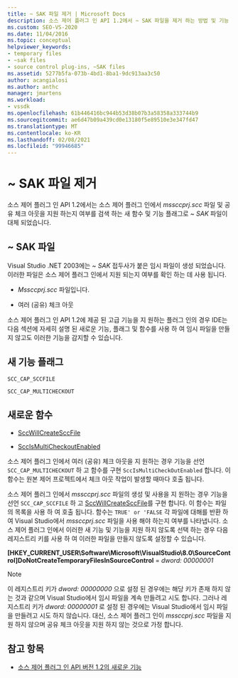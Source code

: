 ```yaml
---
title: ~ SAK 파일 제거 | Microsoft Docs
description: 소스 제어 플러그 인 API 1.2에서 ~ SAK 파일을 제거 하는 방법 및 기능 플래그와 새 함수로 대체 된 방법에 대해 알아봅니다.
ms.custom: SEO-VS-2020
ms.date: 11/04/2016
ms.topic: conceptual
helpviewer_keywords:
- temporary files
- ~sak files
- source control plug-ins, ~SAK files
ms.assetid: 5277b5fa-073b-4bd1-8ba1-9dc913aa3c50
author: acangialosi
ms.author: anthc
manager: jmartens
ms.workload:
- vssdk
ms.openlocfilehash: 61b446416bc944b53d38b07b3a58358a333744b9
ms.sourcegitcommit: ae6d47b09a439cd0e13180f5e89510e3e347fd47
ms.translationtype: MT
ms.contentlocale: ko-KR
ms.lasthandoff: 02/08/2021
ms.locfileid: "99946685"
---
```

# <a name="elimination-of-sak-files"></a>~ SAK 파일 제거
소스 제어 플러그 인 API 1.2에서는 소스 제어 플러그 인에서 *mssccprj.scc* 파일 및 공유 체크 아웃을 지원 하는지 여부를 검색 하는 새 함수 및 기능 플래그로 *~ SAK* 파일이 대체 되었습니다.

## <a name="sak-files"></a>~ SAK 파일
Visual Studio .NET 2003에는 *~ SAK* 접두사가 붙은 임시 파일이 생성 되었습니다. 이러한 파일은 소스 제어 플러그 인에서 지원 되는지 여부를 확인 하는 데 사용 됩니다.

- *Mssccprj.scc* 파일입니다.

- 여러 (공유) 체크 아웃

소스 제어 플러그 인 API 1.2에 제공 된 고급 기능을 지 원하는 플러그 인의 경우 IDE는 다음 섹션에 자세히 설명 된 새로운 기능, 플래그 및 함수를 사용 하 여 임시 파일을 만들지 않고도 이러한 기능을 감지할 수 있습니다.

## <a name="new-capability-flags"></a>새 기능 플래그
 `SCC_CAP_SCCFILE`

 `SCC_CAP_MULTICHECKOUT`

## <a name="new-functions"></a>새로운 함수
- [SccWillCreateSccFile](../../extensibility/sccwillcreatesccfile-function.md)

- [SccIsMultiCheckoutEnabled](../../extensibility/sccismulticheckoutenabled-function.md)

 소스 제어 플러그 인에서 여러 (공유) 체크 아웃을 지 원하는 경우 기능을 선언 `SCC_CAP_MULTICHECKOUT` 하 고 함수를 구현 `SccIsMultiCheckOutEnabled` 합니다. 이 함수는 원본 제어 프로젝트에서 체크 아웃 작업이 발생할 때마다 호출 됩니다.

 소스 제어 플러그 인에서 *mssccprj.scc* 파일의 생성 및 사용을 지 원하는 경우 기능을 선언 `SCC_CAP_SCCFILE` 하 고 [SccWillCreateSccFile](../../extensibility/sccwillcreatesccfile-function.md)를 구현 합니다. 이 함수는 파일의 목록을 사용 하 여 호출 됩니다. 함수는 `TRUE' or 'FALSE` 각 파일에 대해를 반환 하 여 Visual Studio에서 *mssccprj.scc* 파일을 사용 해야 하는지 여부를 나타냅니다. 소스 제어 플러그 인에서 이러한 새 기능 및 기능을 지원 하지 않도록 선택 하는 경우 다음 레지스트리 키를 사용 하 여 이러한 파일을 만들지 않도록 설정할 수 있습니다.

 **[HKEY_CURRENT_USER\Software\Microsoft\VisualStudio\8.0\SourceControl]DoNotCreateTemporaryFilesInSourceControl**  =  *dword: 00000001*

> [!NOTE]
> 이 레지스트리 키가 *dword: 00000000* 으로 설정 된 경우에는 해당 키가 존재 하지 않는 것과 같으며 Visual Studio에서 임시 파일을 계속 만들려고 시도 합니다. 그러나 레지스트리 키가 *dword: 00000001* 로 설정 된 경우에는 Visual Studio에서 임시 파일을 만들려고 시도 하지 않습니다. 대신, 소스 제어 플러그 인이 *mssccprj.scc* 파일을 지원 하지 않으며 공유 체크 아웃을 지원 하지 않는 것으로 가정 합니다.

## <a name="see-also"></a>참고 항목
- [소스 제어 플러그 인 API 버전 1.2의 새로운 기능](../../extensibility/internals/what-s-new-in-the-source-control-plug-in-api-version-1-2.md)
